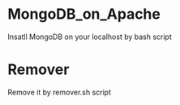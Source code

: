 # MongoDB_on_Apache
Insatll MongoDB on your localhost by bash script
# Remover
Remove it by remover.sh script 
